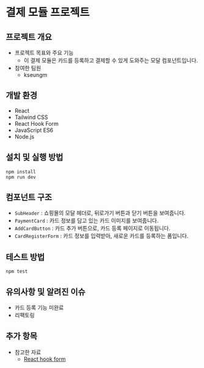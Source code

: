 # 결제 모듈 프로젝트

## 프로젝트 개요

- 프로젝트 목표와 주요 기능
  - 이 결제 모듈은 카드를 등록하고 결제할 수 있게 도와주는 모달 컴포넌트입니다.
- 참여한 팀원
  - kseungm

## 개발 환경

- React
- Tailwind CSS
- React Hook Form
- JavaScript ES6
- Node.js

## 설치 및 실행 방법

```
npm install
npm run dev
```

## 컴포넌트 구조

- `SubHeader` : 쇼핑몰의 모달 헤더로, 뒤로가기 버튼과 닫기 버튼을 보여줍니다.
- `PaymentCard` : 카드 정보를 담고 있는 카드 이미지를 보여줍니다.
- `AddCardButton` : 카드 추가 버튼으로, 카드 등록 페이지로 이동됩니다.
- `CardRegisterForm` : 카드 정보를 입력받아, 새로운 카드를 등록하는 폼입니다.

## 테스트 방법

```
npm test
```

## 유의사항 및 알려진 이슈

- 카드 등록 기능 미완료
- 리팩토링

## 추가 항목

- 참고한 자료
  - [React hook form](https://react-hook-form.com/)
